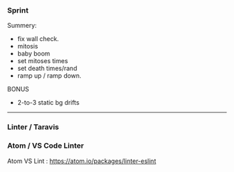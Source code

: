 ### Sprint

Summery:
- fix wall check.
- mitosis
- baby boom
- set mitoses times
- set death times/rand
- ramp up / ramp down.

BONUS
- 2-to-3 static bg drifts

----
### Linter / Taravis

### Atom / VS Code Linter

Atom VS Lint : https://atom.io/packages/linter-eslint
